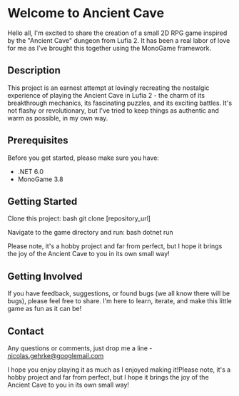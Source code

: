 # Welcome to Ancient Cave

Hello all, I'm excited to share the creation of a small 2D RPG game inspired by the "Ancient Cave" dungeon from Lufia 2. It has been a real labor of love for me as I’ve brought this together using the MonoGame framework.

## Description

This project is an earnest attempt at lovingly recreating the nostalgic experience of playing the Ancient Cave in Lufia 2 - the charm of its breakthrough mechanics, its fascinating puzzles, and its exciting battles. It's not flashy or revolutionary, but I've tried to keep things as authentic and warm as possible, in my own way.

## Prerequisites

Before you get started, please make sure you have:
- .NET 6.0
- MonoGame 3.8

## Getting Started

Clone this project:
bash git clone [repository_url]

Navigate to the game directory and run:
bash dotnet run

Please note, it's a hobby project and far from perfect, but I hope it brings the joy of the Ancient Cave to you in its own small way!

## Getting Involved

If you have feedback, suggestions, or found bugs (we all know there will be bugs), please feel free to share. I'm here to learn, iterate, and make this little game as fun as it can be!

## Contact

Any questions or comments, just drop me a line - [nicolas.gehrke@googlemail.com](mailto:nicolas.gehrke@googlemail.com)

I hope you enjoy playing it as much as I enjoyed making it!Please note, it's a hobby project and far from perfect, but I hope it brings the joy of the Ancient Cave to you in its own small way!
